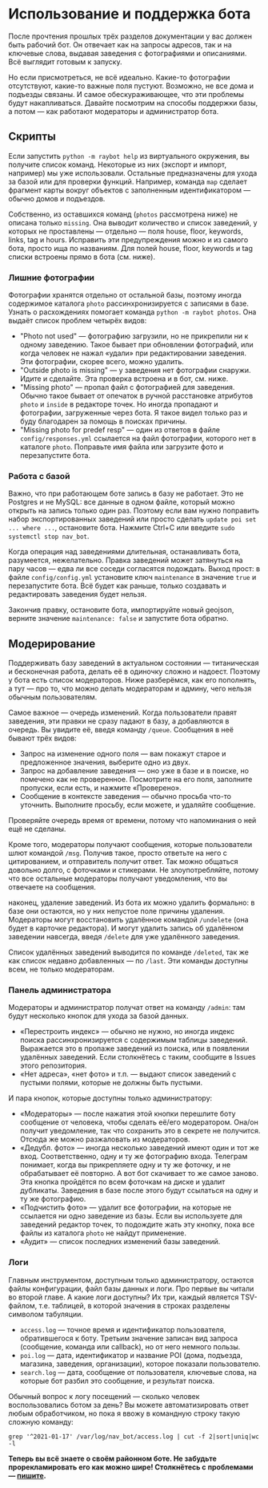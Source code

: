 # Использование и поддержка бота

После прочтения прошлых трёх разделов документации у вас должен быть
рабочий бот. Он отвечает как на запросы адресов, так и на ключевые слова,
выдавая заведения с фотографиями и описаниями. Всё выглядит готовым к запуску.

Но если присмотреться, не всё идеально. Какие-то фотографии отсутствуют,
какие-то важные поля пустуют. Возможно, не все дома и подъезды связаны.
И самое обескураживающее, что эти проблемы будут накапливаться. Давайте
посмотрим на способы поддержки базы, а потом — как работают модераторы
и администратор бота.

## Скрипты

Если запустить `python -m raybot help` из виртуального окружения, вы
получите список команд. Некоторые из них (экспорт и импорт, например)
мы уже использовали. Остальные предназначены для ухода за базой или
для проверки функций. Например, команда `map` сделает фрагмент карты
вокруг объектов с заполненным идентификатором — обычно домов и подъездов.

Собственно, из оставшихся команд (`photos` рассмотрена ниже) не описана
только `missing`. Она выводит количество и список заведений, у которых
не проставлены — отдельно — поля house, floor, keywords, links, tag и hours.
Исправить эти предупреждения можно и из самого бота, просто ища по названиям.
Для полей house, floor, keywords и tag списки встроены прямо в бота (см. ниже).

### Лишние фотографии

Фотографии хранятся отдельно от остальной базы, поэтому иногда содержимое
каталога `photo` рассинхронизируется с записями в базе. Узнать о расхождениях
помогает команда `python -m raybot photos`. Она выдаёт список проблем
четырёх видов:

* "Photo not used" — фотографию загрузили, но не прикрепили ни к одному
  заведению. Такое бывает при обновлении фотографий, или когда человек
  не нажал «удали» при редактировании заведения. Эти фотографии, скорее
  всего, можно удалить.
* "Outside photo is missing" — у заведения нет фотографии снаружи.
  Идите и сделайте. Эта проверка встроена и в бот, см. ниже.
* "Missing photo" — пропал файл с фотографией для заведения. Обычно такое
  бывает от опечаток в ручной расстановке атрибутов `photo` и `inside`
  в редакторе точек. Но иногда пропадают и фотографии, загруженные через
  бота. Я такое видел только раз и буду благодарен за помощь в поисках
  причины.
* "Missing photo for predef resp" — один из ответов в файле
  `config/responses.yml` ссылается на файл фотографии, которого нет
  в каталоге `photo`. Поправьте имя файла или загрузите фото
  и перезапустите бота.

### Работа с базой

Важно, что при работающем боте запись в базу не работает. Это не
Postgres и не MySQL: все данные в одном файле, который можно открыть
на запись только один раз. Поэтому если вам нужно поправить набор
экспортированных заведений или просто сделать `update poi set ... where ...`,
остановите бота. Нажмите Ctrl+C или введите `sudo systemctl stop nav_bot`.

Когда операция над заведениями длительная, останавливать бота, разумеется,
нежелательно. Правка заведений может затянуться на пару часов — едва
ли все соседи согласятся подождать. Выход прост: в файле `config/config.yml`
установите ключ `maintenance` в значение `true` и перезапустите бота.
Всё будет как раньше, только создавать и редактировать заведения будет
нельзя.

Закончив правку, остановите бота, импортируйте новый geojson, верните
значение `maintenance: false` и запустите бота обратно.

## Модерирование

Поддерживать базу заведений в актуальном состоянии — титаническая и бесконечная
работа, делать её в одиночку сложно и надоест. Поэтому у бота есть список
модераторов. Ниже разберёмся, как его пополнять, а тут — про то, что можно
делать модераторам и админу, чего нельзя обычным пользователям.

Самое важное — очередь изменений. Когда пользователи правят заведения,
эти правки не сразу падают в базу, а добавляются в очередь. Вы увидите
её, введя команду `/queue`. Сообщения в неё бывают трёх видов:

* Запрос на изменение одного поля — вам покажут старое и предложенное
  значения, выберите одно из двух.
* Запрос на добавление заведения — оно уже в базе и в поиске, но помечено
  как не проверенное. Посмотрите на его поля, заполните пропуски, если есть,
  и нажмите «Проверено».
* Сообщение в контексте заведения — обычно просьба что-то уточнить.
  Выполните просьбу, если можете, и удаляйте сообщение.

Проверяйте очередь время от времени, потому что напоминания о ней ещё
не сделаны.

Кроме того, модераторы получают сообщения, которые пользователи шлют
командой `/msg`. Получив такое, просто ответьте на него с цитированием,
и отправитель получит ответ. Так можно общаться довольно долго, с фоточками
и стикерами. Не злоупотребляйте, потому что все остальные модераторы получают
уведомления, что вы отвечаете на сообщения.

наконец, удаление заведений. Из бота их можно удалить формально: в базе
они остаются, но у них непустое поле причины удаления. Модераторы
могут восстановить удалённое командой `/undelete` (она будет в карточке
редактора). И могут удалить запись об удалённом заведении навсегда,
введя `/delete` для уже удалённого заведения.

Список удалённых заведений выводится по команде `/deleted`, так же
как список недавно добавленных — по `/last`. Эти команды доступны
всем, не только модераторам.

### Панель администратора

Модераторы и администратор получат ответ на команду `/admin`: там
будут несколько кнопок для ухода за базой данных.

* «Перестроить индекс» — обычно не нужно, но иногда индекс поиска
  рассинхронизируется с содержимым таблицы заведений. Выражается это
  в пропаже заведений из поиска, или в появлении удалённых заведений.
  Если столкнётесь с таким, сообщите в Issues этого репозитория.
* «Нет адреса», «нет фото» и т.п. — выдают список заведений
  с пустыми полями, которые не должны быть пустыми.

И пара кнопок, которые доступны только администратору:

* «Модераторы» — после нажатия этой кнопки перешлите боту сообщение
  от человека, чтобы сделать её/его модератором. Она/он получит
  уведомление, так что сохранить это в секрете не получится. Отсюда
  же можно разжаловать из модераторов.
* «Дедубл. фото» — иногда несколько заведений имеют один и тот же
  вход. Соответственно, одну и ту же фотографию входа. Телеграм
  понимает, когда вы прикрепляете одну и ту же фоточку, и не обрабатывает
  её повторно. А вот бот скачивает то же самое заново. Эта кнопка
  пройдётся по всем фоточкам на диске и удалит дубликаты. Заведения
  в базе после этого будут ссылаться на одну и ту же фотографию.
* «Подчистить фото» — удалит все фотографии, на которые не ссылается
  ни одно заведение из базы. Если вы используете для заведений
  редактор точек, то подождите жать эту кнопку, пока все файлы из
  каталога `photo` не найдут применение.
* «Аудит» — список последних изменений базы заведений.

### Логи

Главным инструментом, доступным только администратору, остаются файлы
конфигурации, файл базы данных и логи. Про первые вы читали во второй главе.
А какие логи доступны? Их три, каждый является TSV-файлом, т.е. таблицей,
в которой значения в строках разделены символом табуляции.

* `access.log` — точное время и идентификатор пользователя, обратившегося
  к боту. Третьим значение записан вид запроса (сообщение, команда или callback),
  но от него немного пользы.
* `poi.log` — дата, идентификатор и название POI (дома, подъезда, магазина,
  заведения, организации), которое показали пользователю.
* `search.log` — дата, сообщение от пользователя, ключевые слова, на которые
  бот разбил это сообщение, и результат поиска.

Обычный вопрос к логу посещений — сколько человек воспользовались ботом
за день? Вы можете автоматизировать ответ любым обработчиком, но пока я
ввожу в командную строку такую сложную команду:

    grep '^2021-01-17' /var/log/nav_bot/access.log | cut -f 2|sort|uniq|wc -l

**Теперь вы всё знаете о своём районном боте. Не забудьте прорекламировать
его как можно шире! Столкнётесь с проблемами — [пишите](https://github.com/Zverik/bot_na_rayone/issues).**
